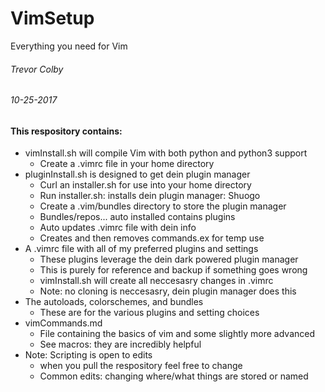# VimSetup
Everything you need for Vim
###### Trevor Colby
###### 10-25-2017
#### This respository contains:
- vimInstall.sh  will compile Vim with both python and python3 support
	- Create a .vimrc file in your home directory
- pluginInstall.sh is designed to get dein plugin manager
	- Curl an installer.sh for use into your home directory
	- Run installer.sh: installs dein plugin manager: Shuogo
	- Create a .vim/bundles directory to store the plugin manager
	- Bundles/repos... auto installed contains plugins
	- Auto updates .vimrc file with dein info
	- Creates and then removes commands.ex for temp use
- A .vimrc file with all of my preferred plugins and settings
	- These plugins leverage the dein dark powered plugin manager
	- This is purely for reference and backup if something goes wrong
	- vimInstall.sh will create all neccesasry changes in .vimrc
	- Note: no cloning is neccesasry, dein plugin manager does this
- The autoloads, colorschemes, and bundles
	- These are for the various plugins and setting choices
- vimCommands.md
	- File containing the basics of vim and some slightly more advanced
	- See macros: they are incredibly helpful
- Note: Scripting is open to edits
	- when you pull the respository feel free to change
	- Common edits: changing where/what things are stored or named
